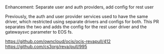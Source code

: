 Enhancement: Separate user and auth providers, add config for rest user

Previously, the auth and user provider services used to have the same driver,
which restricted using separate drivers and configs for both. This PR separates
the two and adds the config for the rest user driver and the gatewaysvc
parameter to EOS fs.

https://github.com/owncloud/ocis/ocis-revapull/412
https://github.com/cs3org/reva/pull/995
